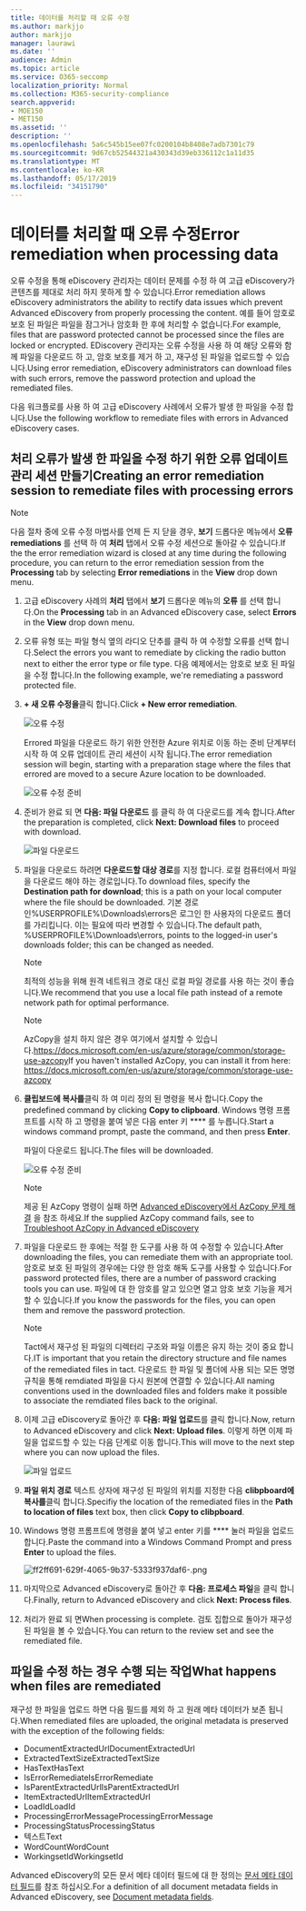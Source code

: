 ```yaml
---
title: 데이터를 처리할 때 오류 수정
ms.author: markjjo
author: markjjo
manager: laurawi
ms.date: ''
audience: Admin
ms.topic: article
ms.service: O365-seccomp
localization_priority: Normal
ms.collection: M365-security-compliance
search.appverid:
- MOE150
- MET150
ms.assetid: ''
description: ''
ms.openlocfilehash: 5a6c545b15ee07fc0200104b8408e7adb7301c79
ms.sourcegitcommit: 9d67cb52544321a430343d39eb336112c1a11d35
ms.translationtype: MT
ms.contentlocale: ko-KR
ms.lasthandoff: 05/17/2019
ms.locfileid: "34151790"
---
```

# <a name="error-remediation-when-processing-data"></a><span data-ttu-id="2c3c6-102">데이터를 처리할 때 오류 수정</span><span class="sxs-lookup"><span data-stu-id="2c3c6-102">Error remediation when processing data</span></span>

<span data-ttu-id="2c3c6-103">오류 수정을 통해 eDiscovery 관리자는 데이터 문제를 수정 하 여 고급 eDiscovery가 콘텐츠를 제대로 처리 하지 못하게 할 수 있습니다.</span><span class="sxs-lookup"><span data-stu-id="2c3c6-103">Error remediation allows eDiscovery administrators the ability to rectify data issues which prevent Advanced eDiscovery from properly processing the content.</span></span> <span data-ttu-id="2c3c6-104">예를 들어 암호로 보호 된 파일은 파일을 잠그거나 암호화 한 후에 처리할 수 없습니다.</span><span class="sxs-lookup"><span data-stu-id="2c3c6-104">For example, files that are password protected cannot be processed since the files are locked or encrypted.</span></span> <span data-ttu-id="2c3c6-105">EDiscovery 관리자는 오류 수정을 사용 하 여 해당 오류와 함께 파일을 다운로드 하 고, 암호 보호를 제거 하 고, 재구성 된 파일을 업로드할 수 있습니다.</span><span class="sxs-lookup"><span data-stu-id="2c3c6-105">Using error remediation, eDiscovery administrators can download files with such errors, remove the password protection and upload the remediated files.</span></span>

<span data-ttu-id="2c3c6-106">다음 워크플로를 사용 하 여 고급 eDiscovery 사례에서 오류가 발생 한 파일을 수정 합니다.</span><span class="sxs-lookup"><span data-stu-id="2c3c6-106">Use the following workflow to remediate files with errors in Advanced eDiscovery cases.</span></span>

## <a name="creating-an-error-remediation-session-to-remediate-files-with-processing-errors"></a><span data-ttu-id="2c3c6-107">처리 오류가 발생 한 파일을 수정 하기 위한 오류 업데이트 관리 세션 만들기</span><span class="sxs-lookup"><span data-stu-id="2c3c6-107">Creating an error remediation session to remediate files with processing errors</span></span>

>[!NOTE]
><span data-ttu-id="2c3c6-108">다음 절차 중에 오류 수정 마법사를 언제 든 지 닫을 경우, **보기** 드롭다운 메뉴에서 **오류 remediations** 를 선택 하 여 **처리** 탭에서 오류 수정 세션으로 돌아갈 수 있습니다.</span><span class="sxs-lookup"><span data-stu-id="2c3c6-108">If the the error remediation wizard is closed at any time during the following procedure, you can return to the error remediation session from the **Processing** tab by selecting **Error remediations** in the **View** drop down menu.</span></span>

1. <span data-ttu-id="2c3c6-109">고급 eDiscovery 사례의 **처리** 탭에서 **보기** 드롭다운 메뉴의 **오류** 를 선택 합니다.</span><span class="sxs-lookup"><span data-stu-id="2c3c6-109">On the **Processing** tab in an Advanced eDiscovery case, select **Errors** in the **View** drop down menu.</span></span>

2. <span data-ttu-id="2c3c6-110">오류 유형 또는 파일 형식 옆의 라디오 단추를 클릭 하 여 수정할 오류를 선택 합니다.</span><span class="sxs-lookup"><span data-stu-id="2c3c6-110">Select the errors you want to remediate by clicking the radio button next to either the error type or file type.</span></span>  <span data-ttu-id="2c3c6-111">다음 예제에서는 암호로 보호 된 파일을 수정 합니다.</span><span class="sxs-lookup"><span data-stu-id="2c3c6-111">In the following example, we're remediating a password protected file.</span></span>

3. <span data-ttu-id="2c3c6-112">**+ 새 오류 수정을**클릭 합니다.</span><span class="sxs-lookup"><span data-stu-id="2c3c6-112">Click **+ New error remediation**.</span></span>

    ![오류 수정](../media/8c2faf1a-834b-44fc-b418-6a18aed8b81a.png)

    <span data-ttu-id="2c3c6-114">Errored 파일을 다운로드 하기 위한 안전한 Azure 위치로 이동 하는 준비 단계부터 시작 하 여 오류 업데이트 관리 세션이 시작 됩니다.</span><span class="sxs-lookup"><span data-stu-id="2c3c6-114">The error remediation session will begin, starting with a preparation stage where the files that errored are moved to a secure Azure location to be downloaded.</span></span>

    ![오류 수정 준비](../media/390572ec-7012-47c4-a6b6-4cbb5649e8a8.png)

4. <span data-ttu-id="2c3c6-116">준비가 완료 되 면 **다음: 파일 다운로드** 를 클릭 하 여 다운로드를 계속 합니다.</span><span class="sxs-lookup"><span data-stu-id="2c3c6-116">After the preparation is completed, click **Next: Download files** to proceed with download.</span></span>

    ![파일 다운로드](../media/6ac04b09-8e13-414a-9e24-7c75ba586363.png)

5. <span data-ttu-id="2c3c6-118">파일을 다운로드 하려면 **다운로드할 대상 경로**를 지정 합니다. 로컬 컴퓨터에서 파일을 다운로드 해야 하는 경로입니다.</span><span class="sxs-lookup"><span data-stu-id="2c3c6-118">To download files, specify the **Destination path for download**; this is a path on your local computer where the file should be downloaded.</span></span>  <span data-ttu-id="2c3c6-119">기본 경로인%USERPROFILE%\Downloads\errors은 로그인 한 사용자의 다운로드 폴더를 가리킵니다. 이는 필요에 따라 변경할 수 있습니다.</span><span class="sxs-lookup"><span data-stu-id="2c3c6-119">The default path, %USERPROFILE%\Downloads\errors, points to the logged-in user's downloads folder; this can be changed as needed.</span></span>

    >[!NOTE]
    ><span data-ttu-id="2c3c6-120">최적의 성능을 위해 원격 네트워크 경로 대신 로컬 파일 경로를 사용 하는 것이 좋습니다.</span><span class="sxs-lookup"><span data-stu-id="2c3c6-120">We recommend that you use a local file path instead of a remote network path for optimal performance.</span></span>

    > [!NOTE]
    > <span data-ttu-id="2c3c6-121">AzCopy을 설치 하지 않은 경우 여기에서 설치할 수 있습니다.https://docs.microsoft.com/en-us/azure/storage/common/storage-use-azcopy</span><span class="sxs-lookup"><span data-stu-id="2c3c6-121">If you haven't installed AzCopy, you can install it from here: https://docs.microsoft.com/en-us/azure/storage/common/storage-use-azcopy</span></span>

6. <span data-ttu-id="2c3c6-122">**클립보드에 복사를**클릭 하 여 미리 정의 된 명령을 복사 합니다.</span><span class="sxs-lookup"><span data-stu-id="2c3c6-122">Copy the predefined command by clicking **Copy to clipboard**.</span></span> <span data-ttu-id="2c3c6-123">Windows 명령 프롬프트를 시작 하 고 명령을 붙여 넣은 다음 enter 키 \*\*\*\* 를 누릅니다.</span><span class="sxs-lookup"><span data-stu-id="2c3c6-123">Start a windows command prompt, paste the command, and then press **Enter**.</span></span>  

    <span data-ttu-id="2c3c6-124">파일이 다운로드 됩니다.</span><span class="sxs-lookup"><span data-stu-id="2c3c6-124">The files will be downloaded.</span></span>

    ![오류 수정 준비](../media/f364ab4d-31c5-4375-b69f-650f694a2f69.png)

    > [!NOTE]
    > <span data-ttu-id="2c3c6-126">제공 된 AzCopy 명령이 실패 하면 [Advanced eDiscovery에서 AzCopy 문제 해결](troubleshooting-azcopy.md) 을 참조 하세요.</span><span class="sxs-lookup"><span data-stu-id="2c3c6-126">If the supplied AzCopy command fails, see to [Troubleshoot AzCopy in Advanced eDiscovery](troubleshooting-azcopy.md)</span></span>

7. <span data-ttu-id="2c3c6-127">파일을 다운로드 한 후에는 적절 한 도구를 사용 하 여 수정할 수 있습니다.</span><span class="sxs-lookup"><span data-stu-id="2c3c6-127">After downloading the files, you can remediate them with an appropriate tool.</span></span> <span data-ttu-id="2c3c6-128">암호로 보호 된 파일의 경우에는 다양 한 암호 해독 도구를 사용할 수 있습니다.</span><span class="sxs-lookup"><span data-stu-id="2c3c6-128">For password protected files, there are a number of password cracking tools you can use.</span></span> <span data-ttu-id="2c3c6-129">파일에 대 한 암호를 알고 있으면 열고 암호 보호 기능을 제거할 수 있습니다.</span><span class="sxs-lookup"><span data-stu-id="2c3c6-129">If you know the passwords for the files, you can open them and remove the password protection.</span></span>
    > [!NOTE]
    > <span data-ttu-id="2c3c6-130">Tact에서 재구성 된 파일의 디렉터리 구조와 파일 이름은 유지 하는 것이 중요 합니다.</span><span class="sxs-lookup"><span data-stu-id="2c3c6-130">IT is important that you retain the directory structure and file names of the remediated files in tact.</span></span>  <span data-ttu-id="2c3c6-131">다운로드 한 파일 및 폴더에 사용 되는 모든 명명 규칙을 통해 remdiated 파일을 다시 원본에 연결할 수 있습니다.</span><span class="sxs-lookup"><span data-stu-id="2c3c6-131">All naming conventions used in the downloaded files and folders make it possible to associate the remdiated files back to the original.</span></span>

8. <span data-ttu-id="2c3c6-132">이제 고급 eDiscovery로 돌아간 후 **다음: 파일 업로드**를 클릭 합니다.</span><span class="sxs-lookup"><span data-stu-id="2c3c6-132">Now, return to Advanced eDiscovery and click **Next: Upload files**.</span></span>  <span data-ttu-id="2c3c6-133">이렇게 하면 이제 파일을 업로드할 수 있는 다음 단계로 이동 합니다.</span><span class="sxs-lookup"><span data-stu-id="2c3c6-133">This will move to the next step where you can now upload the files.</span></span>

    ![파일 업로드](../media/af3d8617-1bab-4ecd-8de0-22e53acba240.png)

9. <span data-ttu-id="2c3c6-135">**파일 위치 경로** 텍스트 상자에 재구성 된 파일의 위치를 지정한 다음 **clibpboard에 복사를**클릭 합니다.</span><span class="sxs-lookup"><span data-stu-id="2c3c6-135">Specifiy the location of the remediated files in the **Path to location of files** text box, then click **Copy to clibpboard**.</span></span>

10. <span data-ttu-id="2c3c6-136">Windows 명령 프롬프트에 명령을 붙여 넣고 enter 키를 \*\*\*\* 눌러 파일을 업로드 합니다.</span><span class="sxs-lookup"><span data-stu-id="2c3c6-136">Paste the command into a Windows Command Prompt and press **Enter** to upload the files.</span></span>

    ![ff2ff691-629f-4065-9b37-5333f937daf6-.png](../media/ff2ff691-629f-4065-9b37-5333f937daf6.png)

11. <span data-ttu-id="2c3c6-138">마지막으로 Advanced eDiscovery로 돌아간 후 **다음: 프로세스 파일**을 클릭 합니다.</span><span class="sxs-lookup"><span data-stu-id="2c3c6-138">Finally, return to Advanced eDiscovery and click **Next: Process files**.</span></span>

12. <span data-ttu-id="2c3c6-139">처리가 완료 되 면</span><span class="sxs-lookup"><span data-stu-id="2c3c6-139">When processing is complete.</span></span>  <span data-ttu-id="2c3c6-140">검토 집합으로 돌아가 재구성 된 파일을 볼 수 있습니다.</span><span class="sxs-lookup"><span data-stu-id="2c3c6-140">You can return to the review set and see the remediated file.</span></span>

## <a name="what-happens-when-files-are-remediated"></a><span data-ttu-id="2c3c6-141">파일을 수정 하는 경우 수행 되는 작업</span><span class="sxs-lookup"><span data-stu-id="2c3c6-141">What happens when files are remediated</span></span>

<span data-ttu-id="2c3c6-142">재구성 한 파일을 업로드 하면 다음 필드를 제외 하 고 원래 메타 데이터가 보존 됩니다.</span><span class="sxs-lookup"><span data-stu-id="2c3c6-142">When remediated files are uploaded, the original metadata is preserved with the exception of the following fields:</span></span> 

- <span data-ttu-id="2c3c6-143">DocumentExtractedUrl</span><span class="sxs-lookup"><span data-stu-id="2c3c6-143">DocumentExtractedUrl</span></span>
- <span data-ttu-id="2c3c6-144">ExtractedTextSize</span><span class="sxs-lookup"><span data-stu-id="2c3c6-144">ExtractedTextSize</span></span>
- <span data-ttu-id="2c3c6-145">HasText</span><span class="sxs-lookup"><span data-stu-id="2c3c6-145">HasText</span></span>
- <span data-ttu-id="2c3c6-146">IsErrorRemediate</span><span class="sxs-lookup"><span data-stu-id="2c3c6-146">IsErrorRemediate</span></span>
- <span data-ttu-id="2c3c6-147">IsParentExtractedUrl</span><span class="sxs-lookup"><span data-stu-id="2c3c6-147">IsParentExtractedUrl</span></span>
- <span data-ttu-id="2c3c6-148">ItemExtractedUrl</span><span class="sxs-lookup"><span data-stu-id="2c3c6-148">ItemExtractedUrl</span></span>
- <span data-ttu-id="2c3c6-149">LoadId</span><span class="sxs-lookup"><span data-stu-id="2c3c6-149">LoadId</span></span>
- <span data-ttu-id="2c3c6-150">ProcessingErrorMessage</span><span class="sxs-lookup"><span data-stu-id="2c3c6-150">ProcessingErrorMessage</span></span>
- <span data-ttu-id="2c3c6-151">ProcessingStatus</span><span class="sxs-lookup"><span data-stu-id="2c3c6-151">ProcessingStatus</span></span>
- <span data-ttu-id="2c3c6-152">텍스트</span><span class="sxs-lookup"><span data-stu-id="2c3c6-152">Text</span></span>
- <span data-ttu-id="2c3c6-153">WordCount</span><span class="sxs-lookup"><span data-stu-id="2c3c6-153">WordCount</span></span>
- <span data-ttu-id="2c3c6-154">WorkingsetId</span><span class="sxs-lookup"><span data-stu-id="2c3c6-154">WorkingsetId</span></span>

<span data-ttu-id="2c3c6-155">Advanced eDiscovery의 모든 문서 메타 데이터 필드에 대 한 정의는 [문서 메타 데이터 필드](document-metadata-fields.md)를 참조 하십시오.</span><span class="sxs-lookup"><span data-stu-id="2c3c6-155">For a definition of all document metadata fields in Advanced eDiscovery, see [Document metadata fields](document-metadata-fields.md).</span></span>